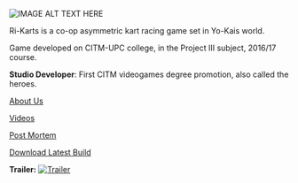 ![IMAGE ALT TEXT HERE](http://i.imgur.com/ET8jwLb.png)

Ri-Karts is a co-op asymmetric kart racing game set in Yo-Kais world. 

Game developed on CITM-UPC college, in the Project III subject, 2016/17 course.

**Studio Developer**: First CITM videogames degree promotion, also called the heroes.

[About Us](about_us.md)

[Videos](videos.md)

[Post Mortem](post_mortem.md)

<dl>
  <a href="https://github.com/CITMProject3/Project3/releases/download/G1.0.3/Ri-Karts.G1.0.3.zip" class="btn">Download Latest Build</a>
</dl>

**Trailer:**
[![Trailer](http://img.youtube.com/vi/ROf3YBpUonI/0.jpg)](https://www.youtube.com/watch?v=ROf3YBpUonI)

